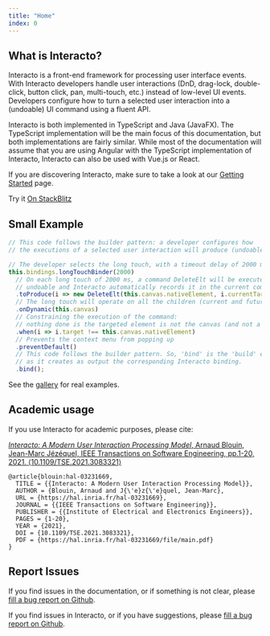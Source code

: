 ```yaml
---
title: "Home"
index: 0
---
```


## What is Interacto?

Interacto is a front-end framework for processing user interface events.
With Interacto developers handle user interactions (DnD, drag-lock, double-click, button click, pan, multi-touch, etc.) instead of low-level UI events.
Developers configure how to turn a selected user interaction into a (undoable) UI command using a fluent API.

Interacto is both implemented in TypeScript and Java (JavaFX). The TypeScript implementation will be the main focus
of this documentation, but both implementations are fairly similar. While most of the documentation will assume
that you are using Angular with the TypeScript implementation of Interacto, Interacto can also be used with
Vue.js or React.

If you are discovering Interacto, make sure to take a look at our [Getting Started](/how-to-start) page.

Try it [On StackBlitz](https://stackblitz.com/edit/interacto-angular-example-1?file=src%2Fapp%2Ftab-text%2Ftab-text.component.ts)


## Small Example

```ts
// This code follows the builder pattern: a developer configures how
// the executions of a selected user interaction will produce (undoable) user commands.

// The developer selects the long touch, with a timeout delay of 2000 ms
this.bindings.longTouchBinder(2000)
  // On each long touch of 2000 ms, a command DeleteElt will be executed. This command is
  // undoable and Interacto automatically records it in the current command history for undo/redo.
  .toProduce(i => new DeleteElt(this.canvas.nativeElement, i.currentTarget as SVGElement))
  // The long touch will operate on all the children (current and future) of 'canvas'
  .onDynamic(this.canvas)
  // Constraining the execution of the command:
  // nothing done is the targeted element is not the canvas (and not a children of it)
  .when(i => i.target !== this.canvas.nativeElement)
  // Prevents the context menu from popping up
  .preventDefault()
  // This code follows the builder pattern. So, 'bind' is the 'build' equivalent method
  // as it creates as output the corresponding Interacto binding.
  .bind();
```

See the [gallery](/irl-examples) for real examples.

## Academic usage

If you use Interacto for academic purposes, please cite:

[*Interacto: A Modern User Interaction Processing Model*, Arnaud Blouin, Jean-Marc Jézéquel, IEEE Transactions on Software Engineering, pp.1-20, 2021. ⟨10.1109/TSE.2021.3083321⟩](https://hal.inria.fr/hal-03231669)

```
@article{blouin:hal-03231669,
  TITLE = {{Interacto: A Modern User Interaction Processing Model}},
  AUTHOR = {Blouin, Arnaud and J{\'e}z{\'e}quel, Jean-Marc},
  URL = {https://hal.inria.fr/hal-03231669},
  JOURNAL = {{IEEE Transactions on Software Engineering}},
  PUBLISHER = {{Institute of Electrical and Electronics Engineers}},
  PAGES = {1-20},
  YEAR = {2021},
  DOI = {10.1109/TSE.2021.3083321},
  PDF = {https://hal.inria.fr/hal-03231669/file/main.pdf}
}

```

## Report Issues

If you find issues in the documentation, or if something is not clear, please [fill a bug report on Github](https://github.com/interacto/interacto.github.io/issues).


If you find issues in Interacto, or if you have suggestions, please [fill a bug report on Github](https://github.com/interacto/interacto-ts/issues).

